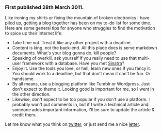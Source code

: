 ### First published 28th March 2011.

Like ironing my shirts or fixing the mountain of broken electronics
I have piled up, getting a blog together has been on my to-do list
for some time. Here are some general tips for anyone who struggles
to find the motivation to spice up their internet life:

* Take time out. Treat it like any other project with a deadline.
* Content is king, not the back-end. All this place does is serve
markdown documents. What's your blog gonna do, kill people?
* Speaking of overkill, ask yourself if you really need to use that
multi-user framework with a database. Have you met
[Sinatra](http://sinatrarb.com/)?
* Enjoy it. Use the tools you love, or hell; learn new ones if you
fancy it. You should work to a deadline, but that don't mean it can't
be fun. Or handsome.
* By all means, use a blogging platform like Tumblr or Wordpress.
Just don't expect to theme it. Looking good is important for me, so I
went in the other direction.
* Likewise, don't expect to be too popular if you don't use a platform.
I probably won't put comments in, but if I write a technical article
and someone adds important information, I'll be sure to update the article
& credit them.

Let me know what you think on [twitter](http://twitter.com/oliland/),
or just send me a nice [letter](mailto:oliver@kingshott.com).

